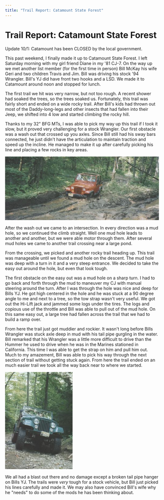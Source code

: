 ```yaml
---
title: "Trail Report: Catamount State Forest"
---
```

# Trail Report: Catamount State Forest

Update 10/1: Catamount has been  CLOSED  by the local government. 

This past weekend, I finally made it up to Catamount State Forest. I left Saturday morning with my girl friend Diane in my '81 CJ-7. On the way up we met another list member (for the first time in person) Bill McKay his wife Geri and two children Travis and Jim. Bill was driving his stock '94 Wrangler. Bill's YJ did have front two hooks and a LSD. We made it to Catamount around noon and stopped for lunch. 

The first trail we hit was very narrow, but not too rough. A recent shower had soaked the trees, so the trees soaked us. Fortunately, this trail was fairly short and ended on a wide rocky trail. After Bill's kids had thrown out most of the Daddy-long-legs and other insects that had fallen into their Jeep, we shifted into 4 low and started climbing the rocky hill. 

Thanks to my 32" BFG MTs, I was able to pick my way up this trail if I took it slow, but it proved very challenging for a stock Wrangler. Our first obstacle was a wash out that crossed up you axles. Since Bill still had his sway bars connected, he just didn't have the articulation to maintain traction and speed up the incline. He managed to make it up after carefully picking his line and placing a few rocks in key areas. 

![](/img/terry/trail/bill.jpg)

After the wash out we came to an intersection. In every direction was a mud hole, so we continued the climb straight. Well one mud hole leads to another and another, but we were able motor through them. After several mud holes we came to another trail crossing near a large pond. 

From the crossing, we picked and another rocky trail heading up. This trail was manageable until we found a mud hole on the descent. The mud hole was deep with a turn in it and a very steep entrance. We decided to take the easy out around the hole, but even that look tough. 

The first obstacle on the easy out was a mud hole on a sharp turn. I had to go back and forth through the mud to maneuver my CJ with manual steering around the turn. After I was through the hole was nice and deep for Bills YJ. He got high centered in the hole and he was stuck at a 90 degree angle to me and next to a tree, so the tow strap wasn't very useful. We got out the Hi-Lift jack and jammed some logs under the tires. The logs and copious use of the throttle and Bill was able to pull out of the mud hole. On this same easy out, a large tree had fallen across the trail that we had to build a ramp over. 

From here the trail just got muddier and rockier. It wasn't long before Bills Wrangler was stuck axle deep in mud with his tail pipe gurgling in the water. Bill remarked that his Wrangler was a little more difficult to drive than the Hummer he used to drive when he was in the Marines stationed in California. This time I was able to get the strap on him and pull him out. Much to my amazement, Bill was able to pick his way through the next section of trail without getting stuck again. From here the trail ended on an much easier trail we took all the way back near to where we started. 

![](/img/terry/trail/cata.jpg)

We all had a blast out there and no damage except a broken tail pipe hanger on Bills YJ. The trails were *very* tough for a stock vehicle, but Bill just picked his lines carefully and made it. We may also have convinced Bill's wife why he "needs" to do some of the mods he has been thinking about.